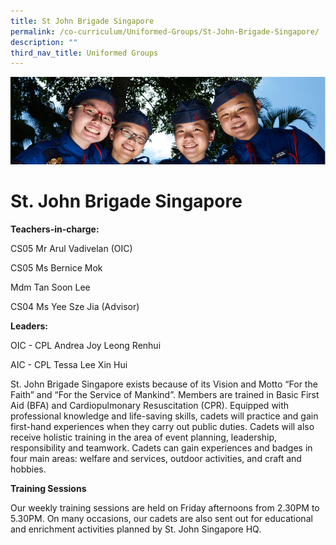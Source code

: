 ```yaml
---
title: St John Brigade Singapore
permalink: /co-curriculum/Uniformed-Groups/St-John-Brigade-Singapore/
description: ""
third_nav_title: Uniformed Groups
---
```

![](/images/CCA.jpg)

St. John Brigade Singapore
==========================

<b> Teachers-in-charge: </b>

CS05 Mr Arul Vadivelan (OIC)

CS05 Ms Bernice Mok

Mdm Tan Soon Lee 

CS04 Ms Yee Sze Jia (Advisor)

<b> Leaders: </b>

OIC - CPL Andrea Joy Leong Renhui

AIC - CPL Tessa Lee Xin Hui

St. John Brigade Singapore exists because of its Vision and Motto “For the Faith” and “For the Service of Mankind”. Members are trained in Basic First Aid (BFA) and Cardiopulmonary Resuscitation (CPR). Equipped with professional knowledge and life-saving skills, cadets will practice and gain first-hand experiences when they carry out public duties. Cadets will also receive holistic training in the area of event planning, leadership, responsibility and teamwork. Cadets can gain experiences and badges in four main areas: welfare and services, outdoor activities, and craft and hobbies.

  

<b> Training Sessions </b>

Our weekly training sessions are held on Friday afternoons from 2.30PM to 5.30PM. On many occasions, our cadets are also sent out for educational and enrichment activities planned by St. John Singapore HQ.